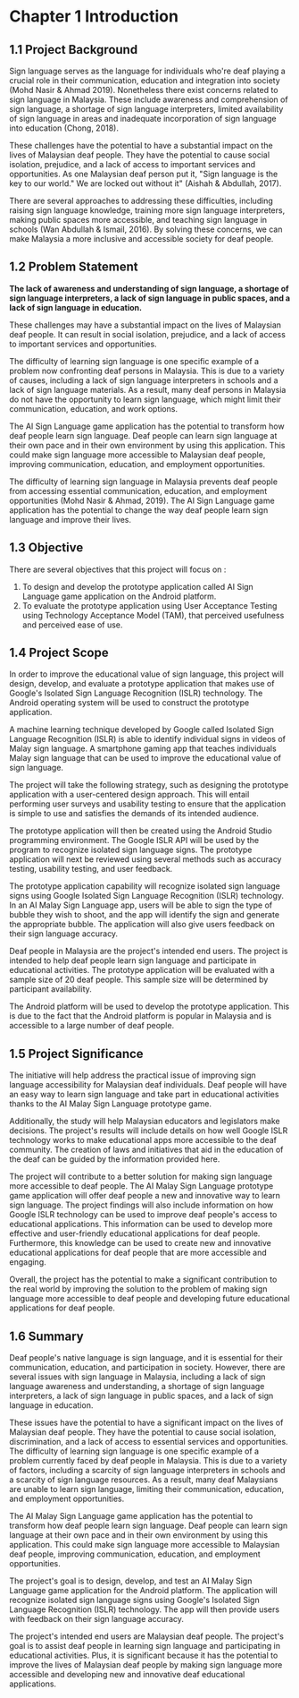 # Chapter 1 Introduction
## 1.1 Project Background
Sign language serves as the language for individuals who're deaf playing a crucial role in their communication, education and integration into society (Mohd Nasir & Ahmad 2019). Nonetheless there exist concerns related to sign language in Malaysia. These include awareness and comprehension of sign language, a shortage of sign language interpreters, limited availability of sign language in areas and inadequate incorporation of sign language into education (Chong, 2018).

  These challenges have the potential to have a substantial impact on the lives of Malaysian deaf people. They have the potential to cause social isolation, prejudice, and a lack of access to important services and opportunities. As one Malaysian deaf person put it, "Sign language is the key to our world." We are locked out without it" (Aishah & Abdullah, 2017).
  
  There are several approaches to addressing these difficulties, including raising sign language knowledge, training more sign language interpreters, making public spaces more accessible, and teaching sign language in schools (Wan Abdullah & Ismail, 2016). By solving these concerns, we can make Malaysia a more inclusive and accessible society for deaf people.

## 1.2 Problem Statement
**The lack of awareness and understanding of sign language, a shortage of sign language interpreters, a lack of sign language in public spaces, and a lack of sign language in education.**

  These challenges may have a substantial impact on the lives of Malaysian deaf people. It can result in social isolation, prejudice, and a lack of access to important services and opportunities.
  
  The difficulty of learning sign language is one specific example of a problem now confronting deaf persons in Malaysia. This is due to a variety of causes, including a lack of sign language interpreters in schools and a lack of sign language materials. As a result, many deaf persons in Malaysia do not have the opportunity to learn sign language, which might limit their communication, education, and work options.
  
  The AI Sign Language game application has the potential to transform how deaf people learn sign language. Deaf people can learn sign language at their own pace and in their own environment by using this application. This could make sign language more accessible to Malaysian deaf people, improving communication, education, and employment opportunities.
  
  The difficulty of learning sign language in Malaysia prevents deaf people from accessing essential communication, education, and employment opportunities (Mohd Nasir & Ahmad, 2019). The AI Sign Language game application has the potential to change the way deaf people learn sign language and improve their lives.

## 1.3 Objective
There are several objectives that this project will focus on :
1) To design and develop the prototype application called AI Sign Language game application on the Android platform.
2) To evaluate the prototype application using User Acceptance Testing using Technology Acceptance Model (TAM), that perceived usefulness and perceived ease of use.

## 1.4 Project Scope
In order to improve the educational value of sign language, this project will design, develop, and evaluate a prototype application that makes use of Google's Isolated Sign Language Recognition (ISLR) technology. The Android operating system will be used to construct the prototype application. 

  A machine learning technique developed by Google called Isolated Sign Language Recognition (ISLR) is able to identify individual signs in videos of Malay sign language. A smartphone gaming app that teaches individuals Malay sign language that can be used to improve the educational value of sign language.

  The project will take the following strategy, such as designing the prototype application with a user-centered design approach. This will entail performing user surveys and usability testing to ensure that the application is simple to use and satisfies the demands of its intended audience.

   The prototype application will then be created using the Android Studio programming environment. The Google ISLR API will be used by the program to recognize isolated sign language signs. The prototype application will next be reviewed using several methods such as accuracy testing, usability testing, and user feedback.

  The prototype application capability will recognize isolated sign language signs using Google Isolated Sign Language Recognition (ISLR) technology. In an AI Malay Sign Language app, users will be able to sign the type of bubble they wish to shoot, and the app will identify the sign and generate the appropriate bubble. The application will also give users feedback on their sign language accuracy.

  Deaf people in Malaysia are the project's intended end users. The project is intended to help deaf people learn sign language and participate in educational activities. The prototype application will be evaluated with a sample size of 20 deaf people. This sample size will be determined by participant availability.

  The Android platform will be used to develop the prototype application. This is due to the fact that the Android platform is popular in Malaysia and is accessible to a large number of deaf people.

## 1.5 Project Significance
The initiative will help address the practical issue of improving sign language accessibility for Malaysian deaf individuals. Deaf people will have an easy way to learn sign language and take part in educational activities thanks to the AI Malay Sign Language prototype game.

  Additionally, the study will help Malaysian educators and legislators make decisions. The project's results will include details on how well Google ISLR technology works to make educational apps more accessible to the deaf community. The creation of laws and initiatives that aid in the education of the deaf can be guided by the information provided here.

  The project will contribute to a better solution for making sign language more accessible to deaf people. The AI Malay Sign Language prototype game application will offer deaf people a new and innovative way to learn sign language. The project findings will also include information on how Google ISLR technology can be used to improve deaf people's access to educational applications. This information can be used to develop more effective and user-friendly educational applications for deaf people. Furthermore, this knowledge can be used to create new and innovative educational applications for deaf people that are more accessible and engaging.

  Overall, the project has the potential to make a significant contribution to the real world by improving the solution to the problem of making sign language more accessible to deaf people and developing future educational applications for deaf people.

## 1.6 Summary
Deaf people's native language is sign language, and it is essential for their communication, education, and participation in society. However, there are several issues with sign language in Malaysia, including a lack of sign language awareness and understanding, a shortage of sign language interpreters, a lack of sign language in public spaces, and a lack of sign language in education.

  These issues have the potential to have a significant impact on the lives of Malaysian deaf people. They have the potential to cause social isolation, discrimination, and a lack of access to essential services and opportunities. The difficulty of learning sign language is one specific example of a problem currently faced by deaf people in Malaysia. This is due to a variety of factors, including a scarcity of sign language interpreters in schools and a scarcity of sign language resources. As a result, many deaf Malaysians are unable to learn sign language, limiting their communication, education, and employment opportunities.

  The AI Malay Sign Language game application has the potential to transform how deaf people learn sign language. Deaf people can learn sign language at their own pace and in their own environment by using this application. This could make sign language more accessible to Malaysian deaf people, improving communication, education, and employment opportunities.

  The project's goal is to design, develop, and test an AI Malay Sign Language game application for the Android platform. The application will recognize isolated sign language signs using Google's Isolated Sign Language Recognition (ISLR) technology. The app will then provide users with feedback on their sign language accuracy.

  The project's intended end users are Malaysian deaf people. The project's goal is to assist deaf people in learning sign language and participating in educational activities. Plus, it is significant because it has the potential to improve the lives of Malaysian deaf people by making sign language more accessible and developing new and innovative deaf educational applications.

